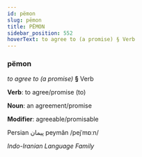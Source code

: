 ```yaml
---
id: pëmon
slug: pëmon
title: PËMON
sidebar_position: 552
hoverText: to agree to (a promise) § Verb
---
```


### pëmon

*to agree to (a promise)* **§** Verb

**Verb**: to agree/promise (to)

**Noun**: an agreement/promise

**Modifier**: agreeable/promisable

Persian پیمان peymân /pejˈmɒːn/

*Indo-Iranian Language Family*